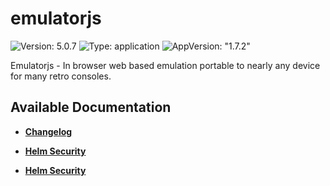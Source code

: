# emulatorjs

![Version: 5.0.7](https://img.shields.io/badge/Version-5.0.7-informational?style=flat-square) ![Type: application](https://img.shields.io/badge/Type-application-informational?style=flat-square) ![AppVersion: "1.7.2"](https://img.shields.io/badge/AppVersion-"1.7.2"-informational?style=flat-square)

Emulatorjs - In browser web based emulation portable to nearly any device for many retro consoles.

## Available Documentation

- [**Changelog**](CHANGELOG)

- [**Helm Security**](container-security)

- [**Helm Security**](helm-security)

